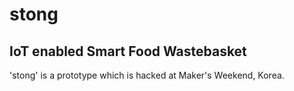 # stong
IoT enabled Smart Food Wastebasket 
----

'stong' is a prototype which is hacked at Maker's Weekend, Korea.
